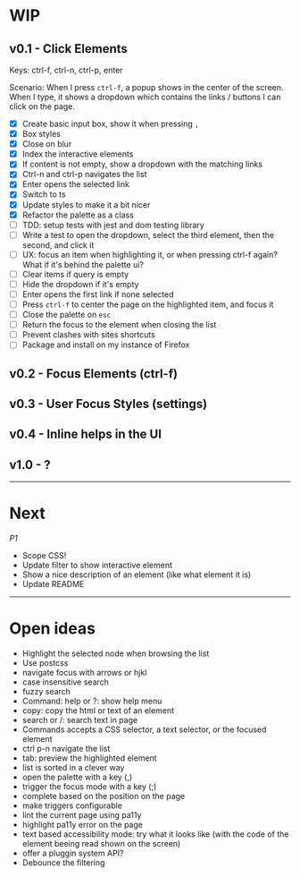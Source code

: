 # WIP

## v0.1 - Click Elements

Keys: ctrl-f, ctrl-n, ctrl-p, enter

Scenario: When I press `ctrl-f`, a popup shows in the center of the screen.
When I type, it shows a dropdown which contains the links / buttons I
can click on the page.

- [X] Create basic input box, show it when pressing `,`
- [X] Box styles
- [X] Close on blur
- [X] Index the interactive elements
- [X] If content is not empty, show a dropdown with the matching links
- [X] Ctrl-n and ctrl-p navigates the list
- [X] Enter opens the selected link
- [X] Switch to ts
- [X] Update styles to make it a bit nicer
- [X] Refactor the palette as a class
- [ ] TDD: setup tests with jest and dom testing library
- [ ] Write a test to open the dropdown, select the third element, then the second,  and click it
- [ ] UX: focus an item when highlighting it, or when pressing ctrl-f again? What if it's behind the palette ui?
- [ ] Clear items if query is empty
- [ ] Hide the dropdown if it's empty
- [ ] Enter opens the first link if none selected
- [ ] Press `ctrl-f` to center the page on the highlighted item, and focus it
- [ ] Close the palette on `esc`
- [ ] Return the focus to the element when closing the list
- [ ] Prevent clashes with sites shortcuts
- [ ] Package and install on my instance of Firefox

## v0.2 - Focus Elements (ctrl-f)
## v0.3 - User Focus Styles (settings)
## v0.4 - Inline helps in the UI
## v1.0 - ?

----
# Next

*P1*
* Scope CSS!
* Update filter to show interactive element
* Show a nice description of an element (like what element it is)
* Update README

----
# Open ideas
* Highlight the selected node when browsing the list
* Use postcss
* navigate focus with arrows or hjkl
* case insensitive search
* fuzzy search
* Command: help or ?: show help menu
* copy: copy the html or text of an element
* search or /: search text in page
* Commands accepts a CSS selector, a text selector, or the focused element
* ctrl p-n navigate the list
* tab: preview the highlighted element
* list is sorted in a clever way
* open the palette with a key (,)
* trigger the focus mode with a key (;)
* complete based on the position on the page
* make triggers configurable
* lint the current page using pa11y
* highlight pa11y error on the page
* text based accessibility mode: try what it looks like (with the code of the element beeing read shown on the screen)
* offer a pluggin system API?
* Debounce the filtering
